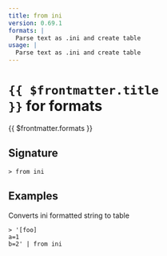 ```yaml
---
title: from ini
version: 0.69.1
formats: |
  Parse text as .ini and create table
usage: |
  Parse text as .ini and create table
---
```


# <code>{{ $frontmatter.title }}</code> for formats

<div class='command-title'>{{ $frontmatter.formats }}</div>

## Signature

```> from ini ```

## Examples

Converts ini formatted string to table
```shell
> '[foo]
a=1
b=2' | from ini
```
